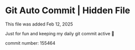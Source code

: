 # Git Auto Commit | Hidden File

This file was added Feb 12, 2025

Just for fun and keeping my daily git commit active 🤪

commit number: 155464

